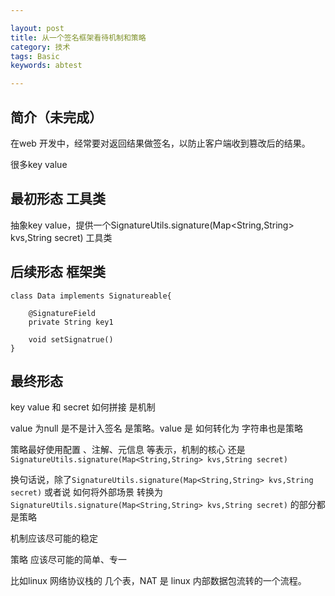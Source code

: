 ```yaml
---

layout: post
title: 从一个签名框架看待机制和策略
category: 技术
tags: Basic
keywords: abtest

---
```


## 简介（未完成）

在web 开发中，经常要对返回结果做签名，以防止客户端收到篡改后的结果。

很多key value

## 最初形态 工具类

抽象key value，提供一个SignatureUtils.signature(Map<String,String> kvs,String secret) 工具类


## 后续形态 框架类


	class Data implements Signatureable{
	
		@SignatureField
		private String key1
		
		void setSignatrue()
	} 
	
	
## 最终形态


key value 和 secret 如何拼接 是机制

value 为null 是不是计入签名 是策略。value 是 如何转化为 字符串也是策略

策略最好使用配置 、注解、元信息 等表示，机制的核心 还是 `SignatureUtils.signature(Map<String,String> kvs,String secret)`

换句话说，除了`SignatureUtils.signature(Map<String,String> kvs,String secret)` 或者说 如何将外部场景 转换为`SignatureUtils.signature(Map<String,String> kvs,String secret)` 的部分都是策略


机制应该尽可能的稳定

策略 应该尽可能的简单、专一

比如linux 网络协议栈的 几个表，NAT 是 linux 内部数据包流转的一个流程。